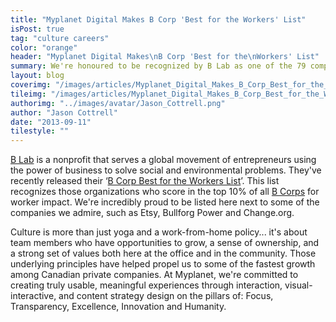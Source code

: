 ```yaml
---
title: "Myplanet Digital Makes B Corp 'Best for the Workers' List"
isPost: true
tag: "culture careers"
color: "orange"
header: "Myplanet Digital Makes\nB Corp 'Best for the\nWorkers' List"
summary: We're honoured to be recognized by B Lab as one of the 79 companies across 39 industries and 6 countries that have created the most positive impact for their workers.
layout: blog
coverimg: "/images/articles/Myplanet_Digital_Makes_B_Corp_Best_for_the_Workers_List/cover.jpg"
tileimg: "/images/articles/Myplanet_Digital_Makes_B_Corp_Best_for_the_Workers_List/tile.jpg"
authorimg: "../images/avatar/Jason_Cottrell.png"
author: "Jason Cottrell"
date: "2013-09-11"
tilestyle: ""
---
```


[B Lab](http://www.bcorporation.net/what-are-b-corps/the-non-profit-behind-b-corps) is a nonprofit that serves a global movement of entrepreneurs using the power of business to solve social and environmental problems. They've recently released their ‘[B Corp Best for the Workers List](http://bestfortheworld.bcorporation.net/2013-best-for-the-world-worker-honorees.html)’. This list recognizes those organizations who score in the top 10% of all [B Corps](http://www.bcorporation.net/what-are-b-corps) for worker impact. We're incredibly proud to be listed here next to some of the companies we admire, such as Etsy, Bullforg Power and Change.org.

Culture is more than just yoga and a work-from-home policy... it's about team members who have opportunities to grow, a sense of ownership, and a strong set of values both here at the office and in the community. Those underlying principles have helped propel us to some of the fastest growth among Canadian private companies. At Myplanet, we're committed to creating truly usable, meaningful experiences through interaction, visual-interactive, and content strategy design on the pillars of: Focus, Transparency, Excellence, Innovation and Humanity.
